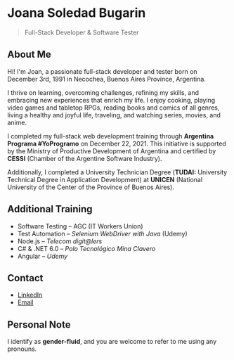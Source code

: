 # Joana Soledad Bugarin  
> Full-Stack Developer & Software Tester  

## About Me  
Hi! I'm Joan, a passionate full-stack developer and tester born on December 3rd, 1991 in Necochea, Buenos Aires Province, Argentina.  

I thrive on learning, overcoming challenges, refining my skills, and embracing new experiences that enrich my life. I enjoy cooking, playing video games and tabletop RPGs, reading books and comics of all genres, living a healthy and joyful life, traveling, and watching series, movies, and anime.  

I completed my full-stack web development training through **Argentina Programa #YoProgramo** on December 22, 2021. This initiative is supported by the Ministry of Productive Development of Argentina and certified by **CESSI** (Chamber of the Argentine Software Industry).  

Additionally, I completed a University Technician Degree (**TUDAI:** University Technical Degree in Application Development) at **UNICEN** (National University of the Center of the Province of Buenos Aires).  

## Additional Training  
- Software Testing – AGC (IT Workers Union)  
- Test Automation – *Selenium WebDriver with Java* (Udemy)  
- Node.js – *Telecom digit@lers*  
- C# & .NET 6.0 – *Polo Tecnológico Mina Clavero*  
- Angular – *Udemy*  

## Contact  
- [LinkedIn](https://www.linkedin.com/in/joanabugarin/)  
- [Email](mailto:joana.s.bugarin@gmail.com)  

## Personal Note  
I identify as **gender-fluid**, and you are welcome to refer to me using any pronouns.  

